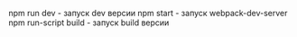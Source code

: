 npm run dev - запуск dev версии
npm start - запуск webpack-dev-server
npm run-script build - запуск build версии

  
